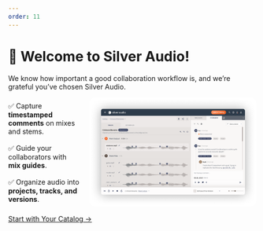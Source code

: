 ```yaml
---
order: 11
---
```


# 🌙 Welcome to Silver Audio!

We know how important a good collaboration workflow is, and we’re grateful you’ve chosen Silver Audio.


<div style="display: flex; align-items: center; gap: 20px;">

  <!-- Left Column (Text) - 30% Width -->
  <div style="flex: 3;">
    ✅ Capture <b>timestamped comments</b> on mixes and stems.
    <br><br>✅ Guide your collaborators with <b>mix guides</b>.  
    <br><br>✅ Organize audio into <b>projects, tracks, and versions</b>.
  </div>

  <!-- Right Column (Image) - 70% Width -->
  <div style="flex: 7;">
    <img src="static/SA_mainShot.png" alt="Silver Audio App Preview" style="width: 100%; border-radius: 10px;">
  </div>

</div>

<!-- --- -->

<!-- ## 🚀 Getting Started

Silver Audio helps you collaborate on audio projects with ease.

## 🎛️ Your Catalog
Everything is stored in a **catalog**, which contains:

- **Projects** (e.g., an album, audiobook, podcast season)
- **Tracks** (individual songs, chapters, episodes)
- **Versions** (different edits of a track)

## 📂 Project View
- **Play audio files** from the track list.
- **Comment on mixes and stems**. -->


[Start with Your Catalog →](catalog.md)
